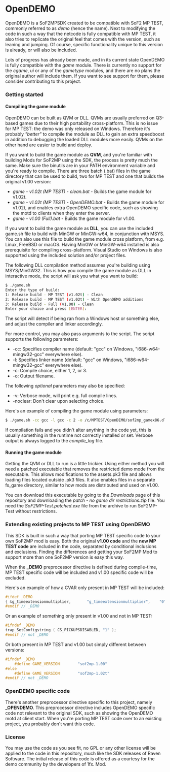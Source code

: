 # OpenDEMO
OpenDEMO is a SoF2MPSDK created to be compatible with SoF2 MP TEST, commonly
referred to as *demo* (hence the name). Next to modifying the code in such a way
that the netcode is fully compatible with MP TEST, it also tries to replicate
the original feel that comes with the version, such as leaning and jumping. Of
course, specific functionality unique to this version is already, or will also
be included.

Lots of progress has already been made, and in its current state OpenDEMO is
fully compatible with the *game* module. There is currently no support for the
*cgame*, *ui* or any of the *gametype* modules, and there are no plans the
original author will include them. If you want to see support for them,
please consider contributing to this project.

### Getting started
#### Compiling the game module
OpenDEMO can be built as QVM or DLL. QVMs are usually preferred on Q3-based
games due to their high portability cross-platform. This is no issue for MP
TEST: the demo was only released on Windows. Therefore it's probably *"better"*
to compile the module as DLL to gain an extra speedboost in addition to
debugging the loaded DLL modules more easily. QVMs on the other hand are easier
to build and deploy.

If you want to build the game module as **QVM**, and you're familiar with
building Mods for SoF2MP using the SDK, the process is pretty much the same.
Make sure the binutils are in your PATH environment variable and you're ready to
compile. There are three batch (.bat) files in the game directory that can be
used to build, two for MP TEST and one that builds the original v1.00 version:

* *game - v1.02t (MP TEST) - clean.bat* - Builds the game module for v1.02t.
* *game - v1.02t (MP TEST) - OpenDEMO.bat* - Builds the game module for v1.02t,
and enables extra OpenDEMO specific code, such as showing the motd to clients
when they enter the server.
* *game - v1.00 (Full).bat* - Builds the game module for v1.00.

If you want to build the game module as **DLL**, you can use the included
game.sh file to build with MinGW or MinGW-w64, in conjunction with MSYS. You can
also use this file to build the game module cross platform, from e.g. Linux,
FreeBSD or macOS. Having MinGW or MinGW-w64 installed is also prerequisite for
compiling cross-platform. Visual Studio on Windows is also supported using the
included solution and/or project files.

The following DLL compilation method assumes you're building using MSYS/MinGW32.
This is how you compile the game module as DLL in interactive mode, the script
will ask you what you want to build:

```bash
$ ./game.sh
Enter the type of build:
1: Release build - MP TEST (v1.02t) - Clean
2: Release build - MP TEST (v1.02t) - With OpenDEMO additions
3: Release build - Full (v1.00) - Clean
Enter your choice and press [ENTER]:
```

The script will detect if being ran from a Windows host or something else,
and adjust the compiler and linker accordingly.

For more control, you may also pass arguments to the script. The script
supports the following parameters:

* -cc: Specifies compiler name (default: "gcc" on Windows,
"i686-w64-mingw32-gcc" everywhere else).
* -l: Specifies linker name (default: "gcc" on Windows, "i686-w64-mingw32-gcc"
everywhere else).
* -c: Compile choice, either 1, 2, or 3.
* -o: Output filename.

The following *optional* parameters may also be specified:

* -v: Verbose mode, will print e.g. full compile lines.
* -noclear: Don't clear upon selecting choice.

Here's an example of compiling the game module using parameters:

```bash
$ ./game.sh -cc gcc -l gcc -c 2 -o /c/MPTEST/OpenDEMO/sof2mp_gamex86.dll
```

If compilation fails and you didn't alter anything in the code yet, this is
usually something in the runtime not correctly installed or set. Verbose output
is always logged to the *compile_log* file.

#### Running the game module
Getting the QVM or DLL to run is a little trickier. Using either method you will
need a patched executable that removes the restricted demo mode from the
executable. This allows modifications to the assets.pk3 file and allows loading
files located outside .pk3 files. It also enables files in a separate fs_game
directory, similar to how mods are distributed and used on v1.00.

You can download this executable by going to the *Downloads* page of this
repository and downloading the *patch - no game dir restrictions.zip* file.
You need the *SoF2MP-Test.patched.exe* file from the archive to run SoF2MP-Test
without restrictions.

### Extending existing projects to MP TEST using OpenDEMO
This SDK is built in such a way that porting MP TEST specific code to your own
SoF2MP mod is easy. Both the original **v1.00 code** and the **new MP TEST
code** are included in the code, separated by conditional inclusions and
exclusions. Finding the differences and getting your SoF2MP Mod to support more
than one SoF2MP version is easy this way.

When the **_DEMO** preprocessor directive is defined during compile-time,
MP TEST specific code will be included and v1.00 specific code will be excluded.

Here's an example of how a CVAR only present in MP TEST will be included:
```c
#ifdef _DEMO
{ &g_timeextensionmultiplier,		"g_timeextensionmultiplier",	"0", 0, 0.0, 0.0, 0, qfalse },
#endif // _DEMO
```

Or an example of something only present in v1.00 and not in MP TEST:
```c
#ifndef _DEMO
trap_SetConfigstring ( CS_PICKUPSDISABLED, "1" );
#endif // not _DEMO
```

Or both present in MP TEST and v1.00 but simply different between versions:
```c
#ifndef _DEMO
	#define	GAME_VERSION		"sof2mp-1.00"
#else
	#define	GAME_VERSION		"sof2mp-1.02t"
#endif // not _DEMO
```

### OpenDEMO specific code
There's another preprocessor directive specific to this project,
namely **_OPENDEMO**. This preprocessor directive includes OpenDEMO specific
code not relevant to the original SDK, such as showing the OpenDEMO motd at
client start. When you're porting MP TEST code over to an existing project, you
probably don't want this code.

### License
You may use the code as you see fit, no GPL or any other license will be applied
to the code in this repository, much like the SDK releases of Raven Software.
The initial release of this code is offered as a courtesy for the demo community
by the developers of 1fx. Mod.
